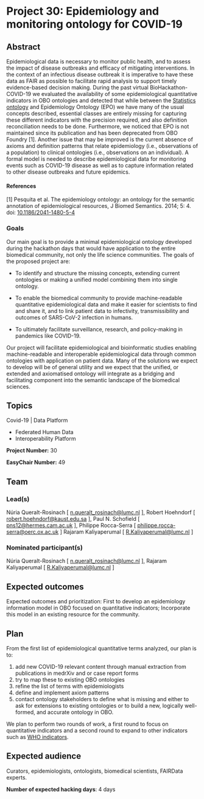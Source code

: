 # Project 30: Epidemiology and monitoring ontology for COVID-19

## Abstract

Epidemiological data is necessary to monitor public health, and to assess the impact of disease outbreaks and efficacy of mitigating interventions. In the context of an infectious disease outbreak it is imperative to have these data as FAIR as possible to facilitate rapid analysis to support timely evidence-based decision making. During the past virtual BioHackathon-COVID-19 we evaluated the availability of some epidemiological quantitative indicators in OBO ontologies and detected that while between the [Statistics ontology](http://stato-ontology.org/) and Epidemiology Ontology (EPO) we have many of the usual concepts described, essential classes are entirely missing for capturing these different indicators with the precision required, and also definition reconciliation needs to be done. Furthermore, we noticed that EPO is not maintained since its publication and has been deprecated from OBO Foundry [1]. Another issue that may be improved is the current absence of axioms and definition patterns that relate epidemiology (i.e., observations of a population) to clinical ontologies (i.e., observations on an individual). A formal model is needed to describe epidemiological data for monitoring events such as COVID-19 disease as well as to capture information related to other disease outbreaks and future epidemics. 


#### References

[1] Pesquita et al. The epidemiology ontology: an ontology for the semantic annotation of epidemiological resources, J Biomed Semantics. 2014; 5: 4. doi: [10.1186/2041-1480-5-4](10.1186/2041-1480-5-4)

### Goals

Our main goal is to provide a minimal epidemiological ontology developed during the hackathon days that would have application to the entire biomedical community, not only the life science communities. The goals of the proposed project are: 

* To identify and structure the missing concepts, extending current ontologies or making a unified model combining them into single ontology. 

* To enable the biomedical community to provide machine-readable quantitative epidemiological data and make it easier for scientists to find and share it, and to link patient data to infectivity, transmissibility and outcomes of SARS-CoV-2 infection in humans. 

* To ultimately facilitate surveillance, research, and policy-making in pandemics like COVID-19.

Our project will facilitate epidemiological and bioinformatic studies enabling machine-readable and interoperable epidemiological data through common ontologies with application on patient data. Many of the solutions we expect to develop will be of general utility and we expect that the unified, or extended and axiomatised ontology will integrate as a bridging and facilitating component into the semantic landscape of the biomedical sciences.

## Topics

Covid-19 | Data Platform
* Federated Human Data
* Interoperability Platform

**Project Number:** 30



**EasyChair Number:** 49

## Team

### Lead(s)

 Núria Queralt-Rosinach [ n.queralt_rosinach@lumc.nl ], 
 Robert Hoehndorf [ robert.hoehndorf@kaust.edu.sa ], 
 Paul N. Schofield [ pns12@hermes.cam.ac.uk ], 
 Philippe Rocca-Serra [ philippe.rocca-serra@oerc.ox.ac.uk ]
 Rajaram Kaliyaperumal [ R.Kaliyaperumal@lumc.nl ]

### Nominated participant(s)

 Núria Queralt-Rosinach [ n.queralt_rosinach@lumc.nl ],
 Rajaram Kaliyaperumal [ R.Kaliyaperumal@lumc.nl ]

## Expected outcomes

Expected outcomes and prioritization: First to develop an epidemiology information model in OBO focused on quantitative indicators; Incorporate this model in an existing resource for the community.
 
## Plan

From the first list of epidemiological quantitative terms analyzed, our plan is to: 

1. add new COVID-19 relevant content through manual extraction from publications in medrXiv and or case report forms 
2. try to map these to existing OBO ontologies 
3. refine the list of terms with epidemiologists 
4. define and implement axiom patterns 
5. contact ontology stakeholders to define what is missing and either to ask for extensions to existing ontologies or to build a new, logically well-formed, and accurate ontology in OBO. 

We plan to perform two rounds of work, a first round to focus on quantitative indicators and a second round to expand to other indicators such as [WHO indicators](https://www.who.int/healthinfo/indicators/2015/metadata/en/).

## Expected audience

Curators, epidemiologists, ontologists, biomedical scientists, FAIRData experts.

**Number of expected hacking days**: 4 days


